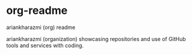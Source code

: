 # org-readme
ariankharazmi (org) readme


ariankharazmi (organization) showcasing repositories and use of GitHub tools and services with coding.
